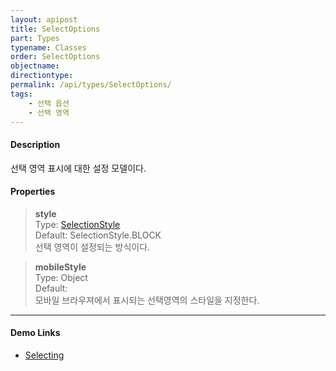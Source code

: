 ```yaml
---
layout: apipost
title: SelectOptions
part: Types
typename: Classes
order: SelectOptions
objectname: 
directiontype: 
permalink: /api/types/SelectOptions/
tags:
    - 선택 옵션
    - 선택 영역
---
```



#### Description

 선택 영역 표시에 대한 설정 모델이다.

#### Properties

> **style**  
> Type: [SelectionStyle](/api/types/SelectionStyle)   
> Default: SelectionStyle.BLOCK   
> 선택 영역이 설정되는 방식이다.   

> **mobileStyle**  
> Type: Object   
> Default:   
> 모바일 브라우져에서 표시되는 선택영역의 스타일을 지정한다.     

---

#### Demo Links

* [Selecting](http://demo.realgrid.com/GridComponent/Selecting/)
